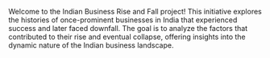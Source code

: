 
Welcome to the Indian Business Rise and Fall project! This initiative explores the histories of once-prominent businesses in India that experienced success and later faced downfall. The goal is to analyze the factors that contributed to their rise and eventual collapse, offering insights into the dynamic nature of the Indian business landscape.
